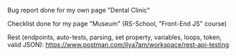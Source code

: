 Bug report done for my own page "Dental Clinic"

Checklist done for my page "Museum" (RS-School, "Front-End JS" course)

Rest (endpoints, auto-tests, parsing, set property, variables, loops, token, valid JSON): https://www.postman.com/ilya7am/workspace/rest-api-testing 
